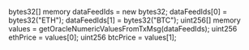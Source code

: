   bytes32[] memory dataFeedIds = new bytes32[](2);
  dataFeedIds[0] = bytes32("ETH");
  dataFeedIds[1] = bytes32("BTC");
  uint256[] memory values = getOracleNumericValuesFromTxMsg(dataFeedIds);
  uint256 ethPrice = values[0];
  uint256 btcPrice = values[1];
